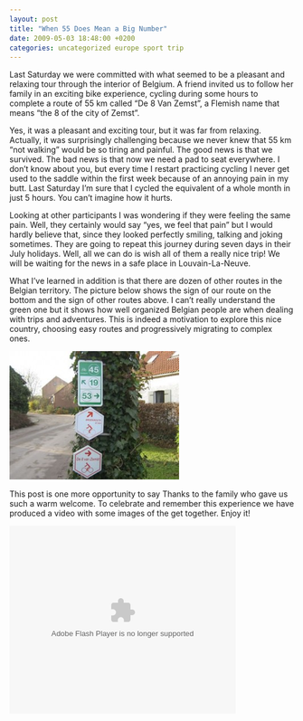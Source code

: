 ```yaml
---
layout: post
title: "When 55 Does Mean a Big Number"
date: 2009-05-03 18:48:00 +0200
categories: uncategorized europe sport trip
---
```


Last Saturday we were committed with what seemed to be a pleasant and relaxing tour through the interior of Belgium. A friend invited us to follow her family in an exciting bike experience, cycling during some hours to complete a route of 55 km called “De 8 Van Zemst”, a Flemish name that means “the 8 of the city of Zemst”.

Yes, it was a pleasant and exciting tour, but it was far from relaxing. Actually, it was surprisingly challenging because we never knew that 55 km “not walking” would be so tiring and painful. The good news is that we survived. The bad news is that now we need a pad to seat everywhere. I don’t know about you, but every time I restart practicing cycling I never get used to the saddle within the first week because of an annoying pain in my butt. Last Saturday I’m sure that I cycled the equivalent of a whole month in just 5 hours. You can’t imagine how it hurts.

Looking at other participants I was wondering if they were feeling the same pain. Well, they certainly would say “yes, we feel that pain” but I would hardly believe that, since they looked perfectly smiling, talking and joking sometimes. They are going to repeat this journey during seven days in their July holidays. Well, all we can do is wish all of them a really nice trip! We will be waiting for the news in a safe place in Louvain-La-Neuve.

What I’ve learned in addition is that there are dozen of other routes in the Belgian territory. The picture below shows the sign of our route on the bottom and the sign of other routes above. I can’t really understand the green one but it shows how well organized Belgian people are when dealing with trips and adventures. This is indeed a motivation to explore this nice country, choosing easy routes and progressively migrating to complex ones. 

<a href="http://69.89.31.239/~hildeber/wp-content/uploads/2009/05/11.jpg">![11-300x227.jpg](/images/posts/11-300x227.jpg)</a>

This post is one more opportunity to say Thanks to the family who gave us such a warm welcome. To celebrate and remember this experience we have produced a video with some images of the get together. Enjoy it!

<object class="" codebase="http://download.macromedia.com/pub/shockwave/cabs/flash/swflash.cab#version=6,0,40,0" height="332" id="BLOG_video-7dde3119cce146a7" width="400"><param name="movie" value="//www.youtube.com/get_player"/><param name="bgcolor" value="#FFFFFF"/><param name="allowfullscreen" value="true"/><param name="flashvars" value="flvurl=http://redirector.googlevideo.com/videoplayback?id%3D7dde3119cce146a7%26itag%3D5%26source%3Dblogger%26app%3Dblogger%26cmo%3Dsensitive_content%253Dyes%26ip%3D0.0.0.0%26ipbits%3D0%26expire%3D1398602641%26sparams%3Did,itag,source,ip,ipbits,expire%26signature%3D5D6196CC3182B3DF59D17ABEA20B247E12652706.83C4590BC7BAC3B30975B7AD3D9F5EE11907EF62%26key%3Dck2&amp;iurl=http://video.google.com/ThumbnailServer2?app%3Dblogger%26contentid%3D7dde3119cce146a7%26offsetms%3D5000%26itag%3Dw160%26sigh%3Dy_vcPgl1cYXQTejDwUpLQ2EXqHk&amp;autoplay=0&amp;ps=blogger"/><embed allowfullscreen="true" bgcolor="#FFFFFF" flashvars="flvurl=http://redirector.googlevideo.com/videoplayback?id%3D7dde3119cce146a7%26itag%3D5%26source%3Dblogger%26app%3Dblogger%26cmo%3Dsensitive_content%253Dyes%26ip%3D0.0.0.0%26ipbits%3D0%26expire%3D1398602641%26sparams%3Did,itag,source,ip,ipbits,expire%26signature%3D5D6196CC3182B3DF59D17ABEA20B247E12652706.83C4590BC7BAC3B30975B7AD3D9F5EE11907EF62%26key%3Dck2&amp;iurl=http://video.google.com/ThumbnailServer2?app%3Dblogger%26contentid%3D7dde3119cce146a7%26offsetms%3D5000%26itag%3Dw160%26sigh%3Dy_vcPgl1cYXQTejDwUpLQ2EXqHk&amp;autoplay=0&amp;ps=blogger" height="332" src="//www.youtube.com/get_player" type="application/x-shockwave-flash" width="400"/></object>
